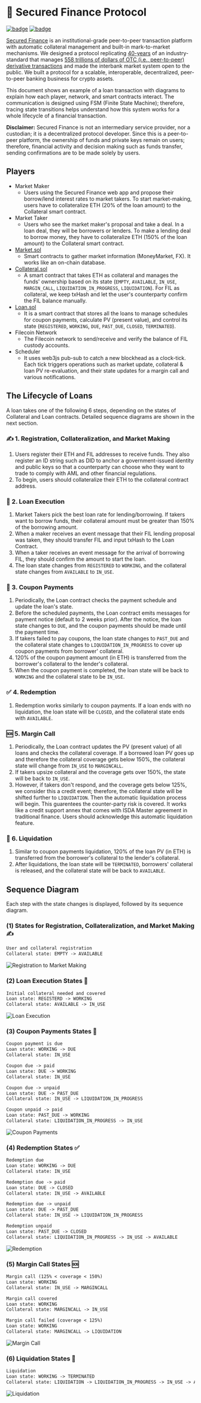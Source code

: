 # 🌿 Secured Finance Protocol

[![badge](https://img.shields.io/badge/submit%20for-HackFS-blue)](https://hack.ethglobal.co/showcase/secured-finance-recTkx6c1RDoLeaQm) [![badge](https://img.shields.io/badge/submit%20for-ETHOnline-ffe4b4)](https://hack.ethglobal.co/showcase/secured-finance-recJiyE8KWrV5VyHi)

[Secured Finance](https://secured-finance.com/) is an institutional-grade peer-to-peer transaction platform with automatic collateral management and built-in mark-to-market mechanisms. We designed a protocol replicating [40-years](https://en.wikipedia.org/wiki/Swap_(finance)#History) of an industry-standard that manages [558 trillions of dollars of OTC (i.e., peer-to-peer) derivative transactions](https://stats.bis.org/statx/srs/table/d5.1) and made the interbank market system open to the public. We built a protocol for a scalable, interoperable, decentralized, peer-to-peer banking business for crypto assets.

This document shows an example of a loan transaction with diagrams to explain how each player, network, and smart contracts interact. The communication is designed using FSM (Finite State Machine); therefore, tracing state transitions helps understand how this system works for a whole lifecycle of a financial transaction.

**Disclaimer:** Secured Finance is not an intermediary service provider, nor a custodian; it is a decentralized protocol developer. Since this is a peer-to-peer platform, the ownership of funds and private keys remain on users; therefore, financial activity and decision making such as funds transfer, sending confirmations are to be made solely by users.

## Players

- Market Maker
  - Users using the Secured Finance web app and propose their borrow/lend interest rates to market takers. To start market-making, users have to collateralize ETH (20% of the loan amount) to the Collateral smart contract.
- Market Taker
  - Users who see the market maker's proposal and take a deal. In a loan deal, they will be borrowers or lenders. To make a lending deal to borrow money, they have to collateralize ETH (150% of the loan amount) to the Collateral smart contract.
- [Market.sol](https://github.com/Secured-Finance/smart-contracts/blob/master/contracts/Market.sol)
  - Smart contracts to gather market information (MoneyMarket, FX). It works like an on-chain database.
- [Collateral.sol](https://github.com/Secured-Finance/smart-contracts/blob/master/contracts/Collateral.sol)
  - A smart contract that takes ETH as collateral and manages the funds' ownership based on its state (`EMPTY`, `AVAILABLE`, `IN_USE`, `MARGIN_CALL`, `LIQUIDATION_IN_PROGRESS`, `LIQUIDATION`). For FIL as collateral, we keep txHash and let the user's counterparty confirm the FIL balance manually.
- [Loan.sol](https://github.com/Secured-Finance/smart-contracts/blob/master/contracts/Loan.sol)
  - It is a smart contract that stores all the loans to manage schedules for coupon payments, calculate PV (present value), and control its state (`REGISTERED`, `WORKING`, `DUE`, `PAST_DUE`, `CLOSED`, `TERMINATED`).
- Filecoin Network
  - The Filecoin network to send/receive and verify the balance of FIL custody accounts.
- Scheduler
  - It uses web3js pub-sub to catch a new blockhead as a clock-tick. Each tick triggers operations such as market update, collateral & loan PV re-evaluation, and their state updates for a margin call and various notifications.

## The Lifecycle of Loans

A loan takes one of the following 6 steps, depending on the states of Collateral and Loan contracts. Detailed sequence diagrams are shown in the next section.

### ✍️ 1. Registration, Collateralization, and Market Making

   1. Users register their ETH and FIL addresses to receive funds. They also register an ID string such as DID to anchor a government-issued identity and public keys so that a counterparty can choose who they want to trade to comply with AML and other financial regulations.
   2. To begin, users should collateralize their ETH to the collateral contract address.

### 🤝 2. Loan Execution

   1. Market Takers pick the best loan rate for lending/borrowing. If takers want to borrow funds, their collateral amount must be greater than 150% of the borrowing amount.
   2. When a maker receives an event message that their FIL lending proposal was taken, they should transfer FIL and input txHash to the Loan Contract.
   3. When a taker receives an event message for the arrival of borrowing FIL, they should confirm the amount to start the loan.
   4. The loan state changes from `REGISTERED` to `WORKING`, and the collateral state changes from `AVAILABLE` to `IN_USE`.

### 💫 3. Coupon Payments

   1. Periodically, the Loan contract checks the payment schedule and update the loan's state.
   2. Before the scheduled payments, the Loan contract emits messages for payment notice (default to 2 weeks prior). After the notice, the loan state changes to `DUE`, and the coupon payments should be made until the payment time.
   3. If takers failed to pay coupons, the loan state changes to `PAST_DUE` and the collateral state changes to `LIQUIDATION_IN_PROGRESS` to cover up coupon payments from borrower' collateral.
   4. 120% of the coupon payment amount (in ETH) is transferred from the borrower's collateral to the lender's collateral.
   5. When the coupon payment is completed, the loan state will be back to `WORKING` and the collateral state to be `IN_USE`.

### ✅ 4. Redemption

   1. Redemption works similarly to coupon payments. If a loan ends with no liquidation, the loan state will be `CLOSED`, and the collateral state ends with `AVAILABLE`.

### 🆘 5. Margin Call

   1. Periodically, the Loan contract updates the PV (present value) of all loans and checks the collateral coverage. If a borrowed loan PV goes up and therefore the collateral coverage gets below 150%, the collateral state will change from `IN_USE` to `MARGINCALL`.
   2. If takers upsize collateral and the coverage gets over 150%, the state will be back to `IN_USE`.
   3. However, if takers don't respond, and the coverage gets below 125%, we consider this a credit event; therefore, the collateral state will be shifted further to `LIQUIDATION`. Then the automatic liquidation process will begin. This guarentees the counter-party risk is covered. It works like a credit support annex that comes with ISDA Master agreement in traditional finance. Users should acknowledge this automatic liquidation feature.

### 🔄 6. Liquidation

   1. Similar to coupon payments liquidation, 120% of the loan PV (in ETH) is transferred from the borrower's collateral to the lender's collateral.
   2. After liquidations, the loan state will be `TERMINATED`, borrowers' collateral is released, and the collateral state will be back to `AVAILABLE`.

## Sequence Diagram

Each step with the state changes is displayed, followed by its sequence diagram.
### (1) States for Registration, Collateralization, and Market Making ✍️

```txt
User and collateral registration
Collateral state: EMPTY -> AVAILABLE
```

![Registration to Market Making](./svg/Registration%20to%20Market%20Making.svg)

### (2) Loan Execution States 🤝

```txt
Initial collateral needed and covered
Loan state: REGISTERD -> WORKING
Collateral state: AVAILABLE -> IN_USE
```

![Loan Execution](./svg/Loan%20Execution.svg)

### (3) Coupon Payments States 💫

```txt
Coupon payment is due
Loan state: WORKING -> DUE
Collateral state: IN_USE
```

```txt
Coupon due -> paid
Loan state: DUE -> WORKING
Collateral state: IN_USE
```

```txt
Coupon due -> unpaid
Loan state: DUE -> PAST_DUE
Collateral state: IN_USE -> LIQUIDATION_IN_PROGRESS

Coupon unpaid -> paid
Loan state: PAST_DUE -> WORKING
Collateral state: LIQUIDATION_IN_PROGRESS -> IN_USE
```

![Coupon Payments](./svg/Coupon%20Payments.svg)

### (4) Redemption States ✅

```txt
Redemption due
Loan state: WORKING -> DUE
Collateral state: IN_USE
```

```txt
Redemption due -> paid
Loan state: DUE -> CLOSED
Collateral state: IN_USE -> AVAILABLE
```

```txt
Redemption due -> unpaid
Loan state: DUE -> PAST_DUE
Collateral state: IN_USE -> LIQUIDATION_IN_PROGRESS

Redemption unpaid
Loan state: PAST_DUE -> CLOSED
Collateral state: LIQUIDATION_IN_PROGRESS -> IN_USE -> AVAILABLE
```

![Redemption](./svg/Redemption.svg)

### (5) Margin Call States 🆘

```txt
Margin call (125% < coverage < 150%)
Loan state: WORKING
Collateral state: IN_USE -> MARGINCALL
```

```txt
Margin call covered
Loan state: WORKING
Collateral state: MARGINCALL -> IN_USE
```

```txt
Margin call failed (coverage < 125%)
Loan state: WORKING
Collateral state: MARGINCALL -> LIQUIDATION
```

![Margin Call](./svg/Margin%20Call.svg)

### (6) Liquidation States 🔄

```txt
Liquidation
Loan state: WORKING -> TERMINATED
Collateral state: LIQUIDATION -> LIQUIDATION_IN_PROGRESS -> IN_USE -> AVAILABLE
```

![Liquidation](./svg/Liquidation.svg)
